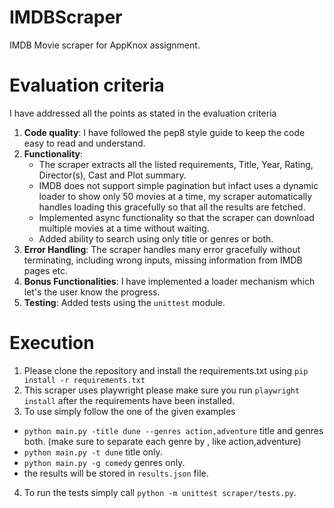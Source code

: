 # IMDBScraper
IMDB Movie scraper for AppKnox assignment.

# Evaluation criteria
I have addressed all the points as stated in the evaluation criteria
1. **Code quality**: I have followed the pep8 style guide to keep the code easy to read and understand.
2. **Functionality**:
   * The scraper extracts all the listed requirements, Title, Year, Rating, Director(s), Cast and Plot summary.
   * IMDB does not support simple pagination but infact uses a dynamic loader to show only 50 movies at a time, my scraper automatically handles loading this gracefully so that all the results are fetched.
   * Implemented async functionality so that the scraper can download multiple movies at a time without waiting.
   * Added ability to search using only title or genres or both.
4. **Error Handling**: The scraper handles many error gracefully without terminating, including wrong inputs, missing information from IMDB pages etc.
5. **Bonus Functionalities**: I have implemented a loader mechanism which let's the user know the progress.
6. **Testing**: Added tests using the ```unittest``` module.

# Execution
1. Please clone the repository and install the requirements.txt using ```pip install -r requirements.txt```
2. This scraper uses playwright please make sure you run ```playwright install``` after the requirements have been installed.
3. To use simply follow the one of the given examples
  * ```python main.py -title dune --genres action,adventure``` title and genres both. (make sure to separate each genre by , like action,adventure)
  * ```python main.py -t dune``` title only.
  * ```python main.py -g comedy``` genres only.
  * the results will be stored in ```results.json``` file.
4. To run the tests simply call ```python -m unittest scraper/tests.py```.
